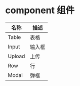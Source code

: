 # component 组件

| 名称   | 描述   |
| ------ | ------ |
| Table  | 表格   |
| Input  | 输入框 |
| Upload | 上传   |
| Row    | 行     |
| Modal  | 弹框   |

